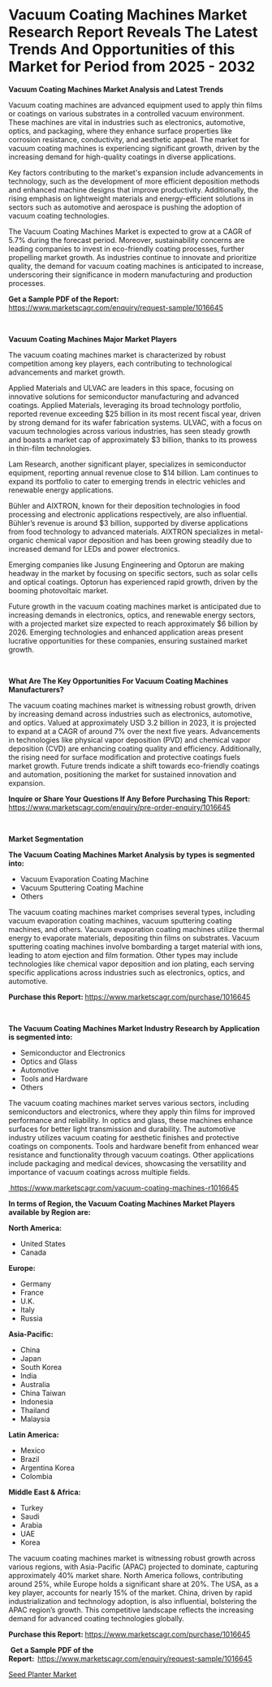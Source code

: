 <p><h1>Vacuum Coating Machines Market Research Report Reveals The Latest Trends And Opportunities of this Market for Period from 2025 - 2032</h1></p><p><strong>Vacuum Coating Machines Market Analysis and Latest Trends</strong></p>
<p><p>Vacuum coating machines are advanced equipment used to apply thin films or coatings on various substrates in a controlled vacuum environment. These machines are vital in industries such as electronics, automotive, optics, and packaging, where they enhance surface properties like corrosion resistance, conductivity, and aesthetic appeal. The market for vacuum coating machines is experiencing significant growth, driven by the increasing demand for high-quality coatings in diverse applications. </p><p>Key factors contributing to the market's expansion include advancements in technology, such as the development of more efficient deposition methods and enhanced machine designs that improve productivity. Additionally, the rising emphasis on lightweight materials and energy-efficient solutions in sectors such as automotive and aerospace is pushing the adoption of vacuum coating technologies.</p><p>The Vacuum Coating Machines Market is expected to grow at a CAGR of 5.7% during the forecast period. Moreover, sustainability concerns are leading companies to invest in eco-friendly coating processes, further propelling market growth. As industries continue to innovate and prioritize quality, the demand for vacuum coating machines is anticipated to increase, underscoring their significance in modern manufacturing and production processes.</p></p>
<p><strong>Get a Sample PDF of the Report:&nbsp;</strong> <a href="https://www.marketscagr.com/enquiry/request-sample/1016645?utm_campaign=2097&utm_medium=2&utm_source=Github&utm_content=ia&utm_term=20022025&utm_id=vacuum-coating-machines">https://www.marketscagr.com/enquiry/request-sample/1016645</a></p>
<p>&nbsp;</p>
<p><strong>Vacuum Coating Machines Major Market Players</strong></p>
<p><p>The vacuum coating machines market is characterized by robust competition among key players, each contributing to technological advancements and market growth. </p><p>Applied Materials and ULVAC are leaders in this space, focusing on innovative solutions for semiconductor manufacturing and advanced coatings. Applied Materials, leveraging its broad technology portfolio, reported revenue exceeding $25 billion in its most recent fiscal year, driven by strong demand for its wafer fabrication systems. ULVAC, with a focus on vacuum technologies across various industries, has seen steady growth and boasts a market cap of approximately $3 billion, thanks to its prowess in thin-film technologies.</p><p>Lam Research, another significant player, specializes in semiconductor equipment, reporting annual revenue close to $14 billion. Lam continues to expand its portfolio to cater to emerging trends in electric vehicles and renewable energy applications. </p><p>Bühler and AIXTRON, known for their deposition technologies in food processing and electronic applications respectively, are also influential. Bühler’s revenue is around $3 billion, supported by diverse applications from food technology to advanced materials. AIXTRON specializes in metal-organic chemical vapor deposition and has been growing steadily due to increased demand for LEDs and power electronics.</p><p>Emerging companies like Jusung Engineering and Optorun are making headway in the market by focusing on specific sectors, such as solar cells and optical coatings. Optorun has experienced rapid growth, driven by the booming photovoltaic market. </p><p>Future growth in the vacuum coating machines market is anticipated due to increasing demands in electronics, optics, and renewable energy sectors, with a projected market size expected to reach approximately $6 billion by 2026. Emerging technologies and enhanced application areas present lucrative opportunities for these companies, ensuring sustained market growth.</p></p>
<p>&nbsp;</p>
<p><strong>What Are The Key Opportunities For Vacuum Coating Machines Manufacturers?</strong></p>
<p><p>The vacuum coating machines market is witnessing robust growth, driven by increasing demand across industries such as electronics, automotive, and optics. Valued at approximately USD 3.2 billion in 2023, it is projected to expand at a CAGR of around 7% over the next five years. Advancements in technologies like physical vapor deposition (PVD) and chemical vapor deposition (CVD) are enhancing coating quality and efficiency. Additionally, the rising need for surface modification and protective coatings fuels market growth. Future trends indicate a shift towards eco-friendly coatings and automation, positioning the market for sustained innovation and expansion.</p></p>
<p><strong>Inquire or Share Your Questions If Any Before Purchasing This Report:</strong> <a href="https://www.marketscagr.com/enquiry/pre-order-enquiry/1016645?utm_campaign=2097&utm_medium=2&utm_source=Github&utm_content=ia&utm_term=20022025&utm_id=vacuum-coating-machines">https://www.marketscagr.com/enquiry/pre-order-enquiry/1016645</a></p>
<p>&nbsp;</p>
<p><strong>Market Segmentation</strong></p>
<p><strong>The Vacuum Coating Machines Market Analysis by types is segmented into:</strong></p>
<p><ul><li>Vacuum Evaporation Coating Machine</li><li>Vacuum Sputtering Coating Machine</li><li>Others</li></ul></p>
<p><p>The vacuum coating machines market comprises several types, including vacuum evaporation coating machines, vacuum sputtering coating machines, and others. Vacuum evaporation coating machines utilize thermal energy to evaporate materials, depositing thin films on substrates. Vacuum sputtering coating machines involve bombarding a target material with ions, leading to atom ejection and film formation. Other types may include technologies like chemical vapor deposition and ion plating, each serving specific applications across industries such as electronics, optics, and automotive.</p></p>
<p><strong>Purchase this Report:&nbsp;</strong><a href="https://www.marketscagr.com/purchase/1016645?utm_campaign=2097&utm_medium=2&utm_source=Github&utm_content=ia&utm_term=20022025&utm_id=vacuum-coating-machines">https://www.marketscagr.com/purchase/1016645</a></p>
<p>&nbsp;</p>
<p><strong>The Vacuum Coating Machines Market Industry Research by Application is segmented into:</strong></p>
<p><ul><li>Semiconductor and Electronics</li><li>Optics and Glass</li><li>Automotive</li><li>Tools and Hardware</li><li>Others</li></ul></p>
<p><p>The vacuum coating machines market serves various sectors, including semiconductors and electronics, where they apply thin films for improved performance and reliability. In optics and glass, these machines enhance surfaces for better light transmission and durability. The automotive industry utilizes vacuum coating for aesthetic finishes and protective coatings on components. Tools and hardware benefit from enhanced wear resistance and functionality through vacuum coatings. Other applications include packaging and medical devices, showcasing the versatility and importance of vacuum coatings across multiple fields.</p></p>
<p><a href="https://www.marketscagr.com/vacuum-coating-machines-r1016645?utm_campaign=2097&utm_medium=2&utm_source=Github&utm_content=ia&utm_term=20022025&utm_id=vacuum-coating-machines">&nbsp;https://www.marketscagr.com/vacuum-coating-machines-r1016645</a></p>
<p><strong>In terms of Region, the Vacuum Coating Machines Market Players available by Region are:</strong></p>
<p>
    <p> <strong> North America: </strong>
        <ul>
            <li>United States</li>
            <li>Canada</li>
        </ul>
        </p> 
    <p> <strong> Europe: </strong>
        <ul>
            <li>Germany</li>
            <li>France</li>
            <li>U.K.</li>
            <li>Italy</li>
            <li>Russia</li>
        </ul>
        </p> 
    <p> <strong> Asia-Pacific: </strong>
        <ul>
            <li>China</li>
            <li>Japan</li>
            <li>South Korea</li>
            <li>India</li>
            <li>Australia</li>
            <li>China Taiwan</li>
            <li>Indonesia</li>
            <li>Thailand</li>
            <li>Malaysia</li>
        </ul>
        </p> 
    <p> <strong> Latin America: </strong>
        <ul>
            <li>Mexico</li>
            <li>Brazil</li>
            <li>Argentina Korea</li>
            <li>Colombia</li>
        </ul>
        </p> 
    <p> <strong> Middle East & Africa: </strong>
        <ul>
            <li>Turkey</li>
            <li>Saudi</li>
            <li>Arabia</li>
            <li>UAE</li>
            <li>Korea</li>
        </ul>
    </p>
    </p>
<p><p>The vacuum coating machines market is witnessing robust growth across various regions, with Asia-Pacific (APAC) projected to dominate, capturing approximately 40% market share. North America follows, contributing around 25%, while Europe holds a significant share at 20%. The USA, as a key player, accounts for nearly 15% of the market. China, driven by rapid industrialization and technology adoption, is also influential, bolstering the APAC region’s growth. This competitive landscape reflects the increasing demand for advanced coating technologies globally.</p></p>
<p><strong>Purchase this Report: </strong><a href="https://www.marketscagr.com/purchase/1016645?utm_campaign=2097&utm_medium=2&utm_source=Github&utm_content=ia&utm_term=20022025&utm_id=vacuum-coating-machines">https://www.marketscagr.com/purchase/1016645</a></p>
<p>&nbsp;<strong>Get a Sample PDF of the Report:&nbsp;&nbsp;</strong><a href="https://www.marketscagr.com/enquiry/request-sample/1016645?utm_campaign=2097&utm_medium=2&utm_source=Github&utm_content=ia&utm_term=20022025&utm_id=vacuum-coating-machines">https://www.marketscagr.com/enquiry/request-sample/1016645</a></p>
<p><strong></strong></p>
<p><p><a href="https://github.com/FlorianWolf90/Market-Research-Report-List-1/blob/main/seed-planter-market.md?utm_campaign=2097&utm_medium=2&utm_source=Github&utm_content=ia&utm_term=20022025&utm_id=vacuum-coating-machines">Seed Planter Market</a></p></p>
